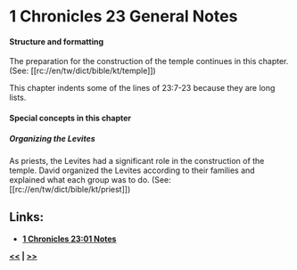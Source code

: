 # 1 Chronicles 23 General Notes #

#### Structure and formatting ####

The preparation for the construction of the temple continues in this chapter. (See: [[rc://en/tw/dict/bible/kt/temple]])

This chapter indents some of the lines of 23:7-23 because they are long lists.

#### Special concepts in this chapter ####

##### Organizing the Levites #####
As priests, the Levites had a significant role in the construction of the temple. David organized the Levites according to their families and explained what each group was to do. (See: [[rc://en/tw/dict/bible/kt/priest]])

## Links: ##

* __[1 Chronicles 23:01 Notes](./01.md)__

__[<<](../22/intro.md) | [>>](../24/intro.md)__
